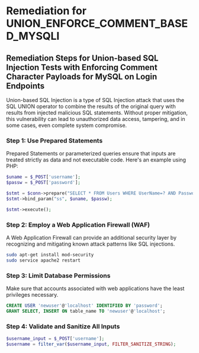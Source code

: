 # Remediation for UNION_ENFORCE_COMMENT_BASED_MYSQLI

## Remediation Steps for Union-based SQL Injection Tests with Enforcing Comment Character Payloads for MySQL on Login Endpoints

Union-based SQL Injection is a type of SQL Injection attack that uses the SQL UNION operator to combine the results of the original query with results from injected malicious SQL statements. Without proper mitigation, this vulnerability can lead to unauthorized data access, tampering, and in some cases, even complete system compromise.

### Step 1: Use Prepared Statements

Prepared Statements or parameterized queries ensure that inputs are treated strictly as data and not executable code. Here's an example using PHP:

```php
$uname = $_POST['username'];
$passw = $_POST['password'];

$stmt = $conn->prepare("SELECT * FROM Users WHERE UserName=? AND Password=?"); 
$stmt->bind_param("ss", $uname, $passw); 

$stmt->execute();
```

### Step 2: Employ a Web Application Firewall (WAF)

A Web Application Firewall can provide an additional security layer by recognizing and mitigating known attack patterns like SQL injections.

```bash
sudo apt-get install mod-security
sudo service apache2 restart
```


### Step 3: Limit Database Permissions

Make sure that accounts associated with web applications have the least privileges necessary.

```sql
CREATE USER 'newuser'@'localhost' IDENTIFIED BY 'password';
GRANT SELECT, INSERT ON table_name TO 'newuser'@'localhost';
```

### Step 4: Validate and Sanitize All Inputs

```php
$username_input = $_POST['username'];
$username = filter_var($username_input, FILTER_SANITIZE_STRING);
```